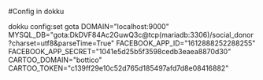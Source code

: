 #Config in dokku

dokku config:set gota DOMAIN="localhost:9000" MYSQL_DB="gota:DkDVF84Ac2GuwQ3c@tcp\(mariadb:3306\)/social_donor?charset=utf8&parseTime=True" FACEBOOK_APP_ID="1612888252288255" FACEBOOK_APP_SECRET="1041e5d25b5f3598cedb3eaea8870d30" CARTOO_DOMAIN="bottico" CARTOO_TOKEN="c139ff29e10c52d765d185497afd7d8e08416882"
